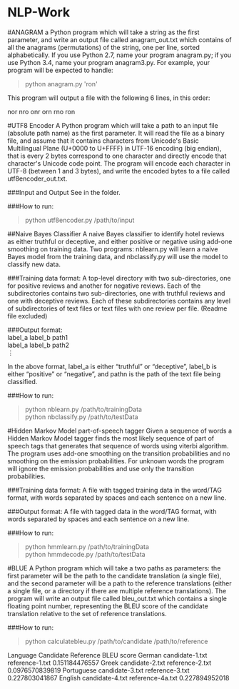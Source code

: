 # NLP-Work

#ANAGRAM
a Python program which will take a string as the first parameter, and write an output file called anagram_out.txt which contains of all the anagrams (permutations) of the string, one per line, sorted alphabetically. If you use Python 2.7, name your program anagram.py; if you use Python 3.4, name your program anagram3.py. For example, your program will be expected to handle:

> python anagram.py 'ron'

This program will output a file with the following 6 lines, in this order:

nor
nro
onr
orn
rno
ron

#UTF8 Encoder
A Python program which will take a path to an input file (absolute path name) as the first parameter. It will read the file as a binary file, and assume that it contains characters from Unicode's Basic Multilingual Plane (U+0000 to U+FFFF) in UTF-16 encoding (big endian), that is every 2 bytes correspond to one character and directly encode that character's Unicode code point. The program will encode each character in UTF-8 (between 1 and 3 bytes), and write the encoded bytes to a file called utf8encoder_out.txt.

###Input and Output
See in the folder.

###How to run:
> python utf8encoder.py /path/to/input

##Naive Bayes Classifier
A naive Bayes classifier to identify hotel reviews as either truthful or deceptive, and either positive or negative using add-one smoothing on training data. Two programs: nblearn.py will learn a naive Bayes model from the training data, and nbclassify.py will use the model to classify new data.

###Training data format:
A top-level directory with two sub-directories, one for positive reviews and another for negative reviews. Each of the subdirectories contains two sub-directories, one with truthful reviews and one with deceptive reviews. Each of these subdirectories contains any level of subdirectories of text files or text files with one review per file. (Readme file excluded)

###Output format:  
label_a label_b path1  
label_a label_b path2  
⋮  

In the above format, label_a is either “truthful” or “deceptive”, label_b is either “positive” or “negative”, and pathn is the path of the text file being classified.

###How to run:  
> python nblearn.py /path/to/trainingData  
> python nbclassify.py /path/to/testData

#Hidden Markov Model part-of-speech tagger 
Given a sequence of words a Hidden Markov Model tagger finds the most likely sequence of part of speech tags that generates that sequence of words using viterbi algorithm. The program uses add-one smoothing on the transition probabilities and no smoothing on the emission probabilities. For unknown words the program will ignore the emission probabilities and use only the transition probabilities.

###Training data format:
A file with tagged training data in the word/TAG format, with words separated by spaces and each sentence on a new line.

###Output format:
A file with tagged data in the word/TAG format, with words separated by spaces and each sentence on a new line.

###How to run:
> python hmmlearn.py /path/to/trainingData  
> python hmmdecode.py /path/to/testData

#BLUE
A Python program which will take a two paths as parameters: the first parameter will be the path to the candidate translation (a single file), and the second parameter will be a path to the reference translations (either a single file, or a directory if there are multiple reference translations). The program will write an output file called bleu_out.txt which contains a single floating point number, representing the BLEU score of the candidate translation relative to the set of reference translations.

###How to run:
> python calculatebleu.py /path/to/candidate /path/to/reference

Language	  Candidate	       Reference	BLEU score
German	    candidate-1.txt	 reference-1.txt	0.151184476557
Greek	      candidate-2.txt	 reference-2.txt	0.0976570839819
Portuguese	candidate-3.txt	 reference-3.txt	0.227803041867
English	    candidate-4.txt	 reference-4a.txt 0.227894952018


